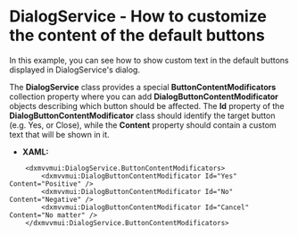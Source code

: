# DialogService - How to customize the content of the default buttons
 
In this example, you can see how to show custom text in the default buttons displayed in DialogService's dialog.

The **DialogService** class provides a special **ButtonContentModificators** collection property where you can add **DialogButtonContentModificator** objects describing which button should be affected. The **Id** property of the **DialogButtonContentModificator** class should identify the target button (e.g. Yes, or Close), while the **Content** property should contain a custom text that will be shown in it.
 
* **XAML:**
 
```
    <dxmvvmui:DialogService.ButtonContentModificators>
        <dxmvvmui:DialogButtonContentModificator Id="Yes" Content="Positive" />
        <dxmvvmui:DialogButtonContentModificator Id="No" Content="Negative" />
        <dxmvvmui:DialogButtonContentModificator Id="Cancel" Content="No matter" />
    </dxmvvmui:DialogService.ButtonContentModificators>
``` 
